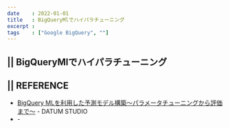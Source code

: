 ```yaml
---
date    : 2022-01-01
title   : BigQueryMlでハイパラチューニング
excerpt : 
tags    : ["Google BigQuery", ""]
---
```

## || BigQueryMlでハイパラチューニング

## || REFERENCE
+ [BigQuery MLを利用した予測モデル構築〜パラメータチューニングから評価まで〜](https://datumstudio.jp/blog/20211213-introduction-bigqueryml/) - DATUM STUDIO
+ []() - 
